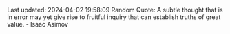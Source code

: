 Last updated: 2024-04-02 19:58:09
Random Quote: A subtle thought that is in error may yet give rise to fruitful inquiry that can establish truths of great value. - Isaac Asimov